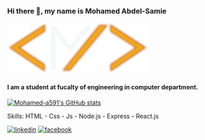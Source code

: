 ### Hi there 👋, my name is Mohamed Abdel-Samie
<img src="https://github.com/Mohamed-a591/Mohamed-a591/blob/main/Master.png" />  

#### I am a student at fucalty of engineering in computer department. 

[![Mohamed-a591's GitHub stats](https://github-readme-stats.vercel.app/api?username=mo-abdel-samie)](https://github.com/anuraghazra/github-readme-stats)

<!-- [![Top Langs](https://github-readme-stats.vercel.app/api/top-langs/?username=Mohamed-a591&layout=compact)](https://github.com/anuraghazra/github-readme-stats)
 -->


Skills: HTML - Css - Js - Node.js - Express - React.js

<!-- - 🔭 I’m currently working on this page. 
 -->

[<img src='https://cdn.jsdelivr.net/npm/simple-icons@3.0.1/icons/linkedin.svg' alt='linkedin' height='40'>](https://www.linkedin.com/in/https://www.linkedin.com/in/mo-abdel-samie//)  [<img src='https://cdn.jsdelivr.net/npm/simple-icons@3.0.1/icons/facebook.svg' alt='facebook' height='40'>](https://www.facebook.com/https://www.facebook.com/profile.php?id=100003163896772)  




<!--
**mo-abdel-samie/mo-abdel-samie** is a ✨ _special_ ✨ repository because its `README.md` (this file) appears on your GitHub profile.

Here are some ideas to get you started:

- 🔭 I’m currently working on ...
- 🌱 I’m currently learning ...
- 👯 I’m looking to collaborate on ...
- 🤔 I’m looking for help with ...
- 💬 Ask me about ...
- 📫 How to reach me: ...
- 😄 Pronouns: ...
- ⚡ Fun fact: ...
-->
